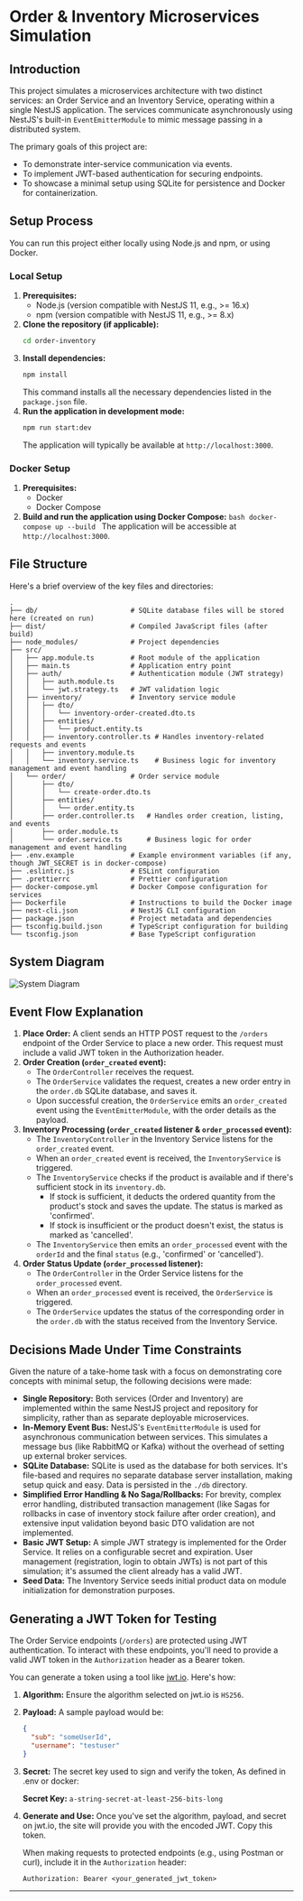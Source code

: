 # Order & Inventory Microservices Simulation

## Introduction

This project simulates a microservices architecture with two distinct services: an Order Service and an Inventory Service, operating within a single NestJS application. The services communicate asynchronously using NestJS's built-in `EventEmitterModule` to mimic message passing in a distributed system.

The primary goals of this project are:

- To demonstrate inter-service communication via events.
- To implement JWT-based authentication for securing endpoints.
- To showcase a minimal setup using SQLite for persistence and Docker for containerization.

## Setup Process

You can run this project either locally using Node.js and npm, or using Docker.

### Local Setup

1.  **Prerequisites:**
    - Node.js (version compatible with NestJS 11, e.g., >= 16.x)
    - npm (version compatible with NestJS 11, e.g., >= 8.x)
2.  **Clone the repository (if applicable):**
    ```bash
    cd order-inventory
    ```
3.  **Install dependencies:**
    ```bash
    npm install
    ```
    This command installs all the necessary dependencies listed in the `package.json` file.
4.  **Run the application in development mode:**
    ```bash
    npm run start:dev
    ```
    The application will typically be available at `http://localhost:3000`.

### Docker Setup

1.  **Prerequisites:**
    - Docker
    - Docker Compose
2.  **Build and run the application using Docker Compose:**
    `bash
    docker-compose up --build
    `
    The application will be accessible at `http://localhost:3000`.

## File Structure

Here's a brief overview of the key files and directories:

```
.
├── db/                       # SQLite database files will be stored here (created on run)
├── dist/                     # Compiled JavaScript files (after build)
├── node_modules/             # Project dependencies
├── src/
│   ├── app.module.ts         # Root module of the application
│   ├── main.ts               # Application entry point
│   ├── auth/                 # Authentication module (JWT strategy)
│   │   ├── auth.module.ts
│   │   └── jwt.strategy.ts   # JWT validation logic
│   ├── inventory/            # Inventory service module
│   │   ├── dto/
│   │   │   └── inventory-order-created.dto.ts
│   │   ├── entities/
│   │   │   └── product.entity.ts
│   │   ├── inventory.controller.ts # Handles inventory-related requests and events
│   │   ├── inventory.module.ts
│   │   └── inventory.service.ts    # Business logic for inventory management and event handling
│   └── order/                # Order service module
│       ├── dto/
│       │   └── create-order.dto.ts
│       ├── entities/
│       │   └── order.entity.ts
│       ├── order.controller.ts   # Handles order creation, listing, and events
│       ├── order.module.ts
│       └── order.service.ts      # Business logic for order management and event handling
├── .env.example              # Example environment variables (if any, though JWT_SECRET is in docker-compose)
├── .eslintrc.js              # ESLint configuration
├── .prettierrc               # Prettier configuration
├── docker-compose.yml        # Docker Compose configuration for services
├── Dockerfile                # Instructions to build the Docker image
├── nest-cli.json             # NestJS CLI configuration
├── package.json              # Project metadata and dependencies
├── tsconfig.build.json       # TypeScript configuration for building
└── tsconfig.json             # Base TypeScript configuration
```

## System Diagram

![System Diagram](./image/system-diagram.png)

## Event Flow Explanation

1.  **Place Order:** A client sends an HTTP POST request to the `/orders` endpoint of the Order Service to place a new order. This request must include a valid JWT token in the Authorization header.
2.  **Order Creation (`order_created` event):**
    - The `OrderController` receives the request.
    - The `OrderService` validates the request, creates a new order entry in the `order.db` SQLite database, and saves it.
    - Upon successful creation, the `OrderService` emits an `order_created` event using the `EventEmitterModule`, with the order details as the payload.
3.  **Inventory Processing (`order_created` listener & `order_processed` event):**
    - The `InventoryController` in the Inventory Service listens for the `order_created` event.
    - When an `order_created` event is received, the `InventoryService` is triggered.
    - The `InventoryService` checks if the product is available and if there's sufficient stock in its `inventory.db`.
      - If stock is sufficient, it deducts the ordered quantity from the product's stock and saves the update. The status is marked as 'confirmed'.
      - If stock is insufficient or the product doesn't exist, the status is marked as 'cancelled'.
    - The `InventoryService` then emits an `order_processed` event with the `orderId` and the final `status` (e.g., 'confirmed' or 'cancelled').
4.  **Order Status Update (`order_processed` listener):**
    - The `OrderController` in the Order Service listens for the `order_processed` event.
    - When an `order_processed` event is received, the `OrderService` is triggered.
    - The `OrderService` updates the status of the corresponding order in the `order.db` with the status received from the Inventory Service.

## Decisions Made Under Time Constraints

Given the nature of a take-home task with a focus on demonstrating core concepts with minimal setup, the following decisions were made:

- **Single Repository:** Both services (Order and Inventory) are implemented within the same NestJS project and repository for simplicity, rather than as separate deployable microservices.
- **In-Memory Event Bus:** NestJS's `EventEmitterModule` is used for asynchronous communication between services. This simulates a message bus (like RabbitMQ or Kafka) without the overhead of setting up external broker services.
- **SQLite Database:** SQLite is used as the database for both services. It's file-based and requires no separate database server installation, making setup quick and easy. Data is persisted in the `./db` directory.
- **Simplified Error Handling & No Saga/Rollbacks:** For brevity, complex error handling, distributed transaction management (like Sagas for rollbacks in case of inventory stock failure after order creation), and extensive input validation beyond basic DTO validation are not implemented.
- **Basic JWT Setup:** A simple JWT strategy is implemented for the Order Service. It relies on a configurable secret and expiration. User management (registration, login to obtain JWTs) is not part of this simulation; it's assumed the client already has a valid JWT.
- **Seed Data:** The Inventory Service seeds initial product data on module initialization for demonstration purposes.

## Generating a JWT Token for Testing

The Order Service endpoints (`/orders`) are protected using JWT authentication. To interact with these endpoints, you'll need to provide a valid JWT token in the `Authorization` header as a Bearer token.

You can generate a token using a tool like [jwt.io](https://jwt.io/). Here's how:

1.  **Algorithm:**
    Ensure the algorithm selected on jwt.io is `HS256`.

2.  **Payload:**
    A sample payload would be:

    ```json
    {
      "sub": "someUserId",
      "username": "testuser"
    }
    ```

3.  **Secret:**
    The secret key used to sign and verify the token, As defined in .env or docker:

    **Secret Key:** `a-string-secret-at-least-256-bits-long`

4.  **Generate and Use:**
    Once you've set the algorithm, payload, and secret on jwt.io, the site will provide you with the encoded JWT. Copy this token.

    When making requests to protected endpoints (e.g., using Postman or curl), include it in the `Authorization` header:

    ```
    Authorization: Bearer <your_generated_jwt_token>
    ```

---
